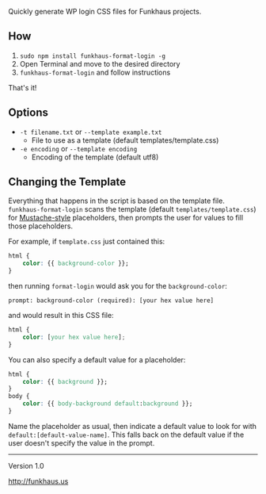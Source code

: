 Quickly generate WP login CSS files for Funkhaus projects.

## How
1. `sudo npm install funkhaus-format-login -g`
1. Open Terminal and move to the desired directory
1. `funkhaus-format-login` and follow instructions

That's it!

## Options

* `-t filename.txt` or `--template example.txt`
    * File to use as a template (default templates/template.css)
* `-e encoding` or `--template encoding`
    * Encoding of the template (default utf8)

## Changing the Template
Everything that happens in the script is based on the template file. `funkhaus-format-login` scans the template (default `templates/template.css`) for [Mustache-style](https://mustache.github.io/) placeholders, then prompts the user for values to fill those placeholders.

For example, if `template.css` just contained this:

```css
html {
    color: {{ background-color }};
}
```

then running `format-login` would ask you for the `background-color`:

```
prompt: background-color (required): [your hex value here]
```

and would result in this CSS file:

```css
html {
    color: [your hex value here];
}
```

You can also specify a default value for a placeholder:

```css
html {
    color: {{ background }};
}
body {
    color: {{ body-background default:background }};
}
```

Name the placeholder as usual, then indicate a default value to look for with `default:[default-value-name]`. This falls back on the default value if the user doesn't specify the value in the prompt.

-------

Version 1.0

http://funkhaus.us
